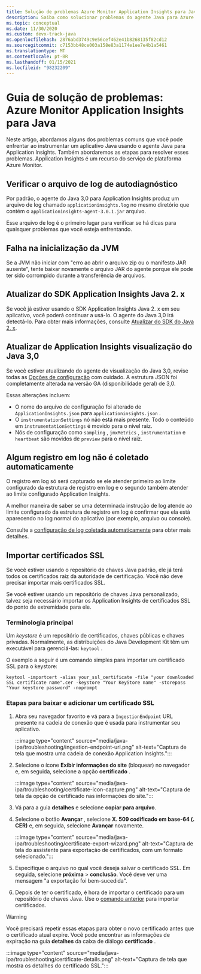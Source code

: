 ```yaml
---
title: Solução de problemas Azure Monitor Application Insights para Java
description: Saiba como solucionar problemas do agente Java para Azure Monitor Application Insights
ms.topic: conceptual
ms.date: 11/30/2020
ms.custom: devx-track-java
ms.openlocfilehash: 2876abd3749c9e56cef462e41b8268135f82cd12
ms.sourcegitcommit: c7153bb48ce003a158e83a1174e1ee7e4b1a5461
ms.translationtype: MT
ms.contentlocale: pt-BR
ms.lasthandoff: 01/15/2021
ms.locfileid: "98232209"
---
```

# <a name="troubleshooting-guide-azure-monitor-application-insights-for-java"></a>Guia de solução de problemas: Azure Monitor Application Insights para Java

Neste artigo, abordamos alguns dos problemas comuns que você pode enfrentar ao instrumentar um aplicativo Java usando o agente Java para Application Insights. Também abordaremos as etapas para resolver esses problemas. Application Insights é um recurso do serviço de plataforma Azure Monitor.

## <a name="check-the-self-diagnostic-log-file"></a>Verificar o arquivo de log de autodiagnóstico

Por padrão, o agente do Java 3,0 para Application Insights produz um arquivo de log chamado `applicationinsights.log` no mesmo diretório que contém o `applicationinsights-agent-3.0.1.jar` arquivo.

Esse arquivo de log é o primeiro lugar para verificar se há dicas para quaisquer problemas que você esteja enfrentando.

## <a name="jvm-fails-to-start"></a>Falha na inicialização da JVM

Se a JVM não iniciar com "erro ao abrir o arquivo zip ou o manifesto JAR ausente", tente baixar novamente o arquivo JAR do agente porque ele pode ter sido corrompido durante a transferência de arquivos.

## <a name="upgrade-from-the-application-insights-java-2x-sdk"></a>Atualizar do SDK Application Insights Java 2. x

Se você já estiver usando o SDK Application Insights Java 2. x em seu aplicativo, você poderá continuar a usá-lo. O agente do Java 3,0 irá detectá-lo. Para obter mais informações, consulte [Atualizar do SDK do Java 2. x](./java-standalone-upgrade-from-2x.md).

## <a name="upgrade-from-application-insights-java-30-preview"></a>Atualizar de Application Insights visualização do Java 3,0

Se você estiver atualizando do agente de visualização do Java 3,0, revise todas as [Opções de configuração](./java-standalone-config.md) com cuidado. A estrutura JSON foi completamente alterada na versão GA (disponibilidade geral) de 3,0.

Essas alterações incluem:

-  O nome do arquivo de configuração foi alterado de `ApplicationInsights.json` para `applicationinsights.json` .
-  O `instrumentationSettings` nó não está mais presente. Todo o conteúdo em `instrumentationSettings` é movido para o nível raiz. 
-  Nós de configuração como `sampling` , `jmxMetrics` , `instrumentation` e `heartbeat` são movidos de `preview` para o nível raiz.

## <a name="some-logging-is-not-auto-collected"></a>Algum registro em log não é coletado automaticamente

O registro em log só será capturado se ele atender primeiro ao limite configurado da estrutura de registro em log e o segundo também atender ao limite configurado Application Insights.

A melhor maneira de saber se uma determinada instrução de log atende ao limite configurado da estrutura de registro em log é confirmar que ela está aparecendo no log normal do aplicativo (por exemplo, arquivo ou console).

Consulte a [configuração de log coletada automaticamente](./java-standalone-config.md#auto-collected-logging) para obter mais detalhes.

## <a name="import-ssl-certificates"></a>Importar certificados SSL

Se você estiver usando o repositório de chaves Java padrão, ele já terá todos os certificados raiz da autoridade de certificação. Você não deve precisar importar mais certificados SSL.

Se você estiver usando um repositório de chaves Java personalizado, talvez seja necessário importar os Application Insights de certificados SSL do ponto de extremidade para ele.

### <a name="key-terminology"></a>Terminologia principal
Um *keystore* é um repositório de certificados, chaves públicas e chaves privadas. Normalmente, as distribuições do Java Development Kit têm um executável para gerenciá-las: `keytool` .

O exemplo a seguir é um comando simples para importar um certificado SSL para o keystore:

`keytool -importcert -alias your_ssl_certificate -file "your downloaded SSL certificate name".cer -keystore "Your KeyStore name" -storepass "Your keystore password" -noprompt`

### <a name="steps-to-download-and-add-an-ssl-certificate"></a>Etapas para baixar e adicionar um certificado SSL

1.  Abra seu navegador favorito e vá para a `IngestionEndpoint` URL presente na cadeia de conexão que é usada para instrumentar seu aplicativo.

    :::image type="content" source="media/java-ipa/troubleshooting/ingestion-endpoint-url.png" alt-text="Captura de tela que mostra uma cadeia de conexão Application Insights.":::

2.  Selecione o ícone **Exibir informações do site** (bloquear) no navegador e, em seguida, selecione a opção **certificado** .

    :::image type="content" source="media/java-ipa/troubleshooting/certificate-icon-capture.png" alt-text="Captura de tela da opção de certificado nas informações do site.":::

3.  Vá para a guia **detalhes** e selecione **copiar para arquivo**.
4.  Selecione o botão **Avançar** , selecione **X. 509 codificado em base-64 (. CER)** e, em seguida, selecione **Avançar** novamente.

    :::image type="content" source="media/java-ipa/troubleshooting/certificate-export-wizard.png" alt-text="Captura de tela do assistente para exportação de certificados, com um formato selecionado.":::

5.  Especifique o arquivo no qual você deseja salvar o certificado SSL. Em seguida, selecione **próxima**  >  **conclusão**. Você deve ver uma mensagem "a exportação foi bem-sucedida".
6.  Depois de ter o certificado, é hora de importar o certificado para um repositório de chaves Java. Use o [comando anterior](#key-terminology) para importar certificados.

> [!WARNING]
> Você precisará repetir essas etapas para obter o novo certificado antes que o certificado atual expire. Você pode encontrar as informações de expiração na guia **detalhes** da caixa de diálogo **certificado** .
>
> :::image type="content" source="media/java-ipa/troubleshooting/certificate-details.png" alt-text="Captura de tela que mostra os detalhes do certificado SSL.":::
